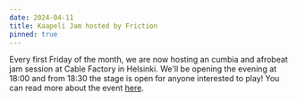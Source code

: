 ```yaml
---
date: 2024-04-11
title: Kaapeli Jam hosted by Friction
pinned: true
---
```

Every first Friday of the month, we are now hosting an cumbia and afrobeat jam session at Cable Factory in Helsinki. We'll be opening the evening at 18:00 and from 18:30 the stage is open for anyone interested to play! You can read more about the event [here](https://cle-ment.github.io/friction-helsinki-website/jams/).